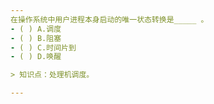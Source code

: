 ```yaml
---
在操作系统中用户进程本身启动的唯一状态转换是_____ 。
- ( ) A.调度 
- ( ) B.阻塞 
- ( ) C.时间片到 
- ( ) D.唤醒

> 知识点：处理机调度。

---
```

